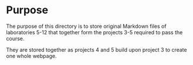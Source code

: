 #  Purpose

The purpose of this directory is to store original Markdown files of laboratories 5-12 that together form the projects 3-5 required to pass the course.

They are stored together as projects 4 and 5 build upon project 3 to create one whole webpage.
